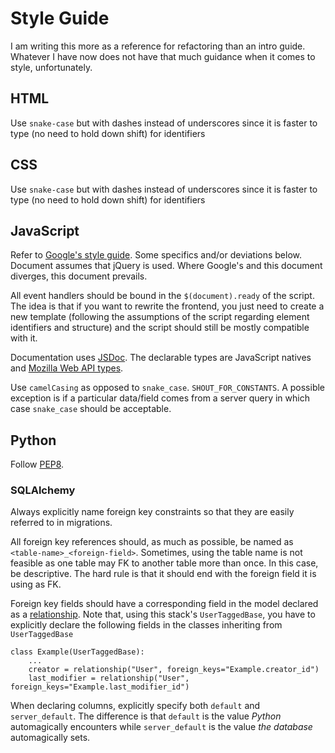 # Style Guide

I am writing this more as a reference for refactoring than an intro guide.
Whatever I have now does not have that much guidance when it comes to style,
unfortunately.

## HTML

Use `snake-case` but with dashes instead of underscores since it is faster to
type (no need to hold down shift) for identifiers

## CSS

Use `snake-case` but with dashes instead of underscores since it is faster to
type (no need to hold down shift) for identifiers

## JavaScript

Refer to [Google's style guide](https://google.github.io/styleguide/javascriptguide.xml).
Some specifics and/or deviations below. Document assumes that jQuery is used.
Where Google's and this document diverges, this document prevails.

All event handlers should be bound in the `$(document).ready` of the script. The
idea is that if you want to rewrite the frontend, you just need to create a new
template (following the assumptions of the script regarding element identifiers
and structure) and the script should still be mostly compatible with it.

Documentation uses [JSDoc](http://usejsdoc.org/). The declarable types are
JavaScript natives and [Mozilla Web API types](https://developer.mozilla.org/en-US/docs/Web/API).

Use `camelCasing` as opposed to `snake_case`. `SHOUT_FOR_CONSTANTS`. A possible
exception is if a particular data/field comes from a server query in which case
`snake_case` should be acceptable.

## Python

Follow [PEP8](https://www.python.org/dev/peps/pep-0008/).

### SQLAlchemy

Always explicitly name foreign key constraints so that they are easily referred
to in migrations.

All foreign key references should, as much as possible, be named as
`<table-name>_<foreign-field>`. Sometimes, using the table name is not feasible
as one table may FK to another table more than once. In this case, be descriptive.
The hard rule is that it should end with the foreign field it is using as FK.

Foreign key fields should have a corresponding field in the model declared as
a [relationship](http://docs.sqlalchemy.org/en/latest/orm/relationships.html).
Note that, using this stack's `UserTaggedBase`, you have to explicitly declare
the following fields in the classes inheriting from `UserTaggedBase`

    class Example(UserTaggedBase):
        ...
        creator = relationship("User", foreign_keys="Example.creator_id")
        last_modifier = relationship("User", foreign_keys="Example.last_modifier_id")

When declaring columns, explicitly specify both `default` and `server_default`.
The difference is that `default` is the value _Python_ automagically encounters
while `server_default` is the value _the database_ automagically sets.
